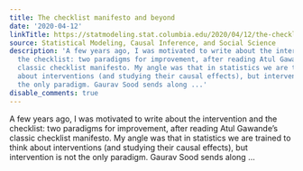 ```yaml
---
title: The checklist manifesto and beyond
date: '2020-04-12'
linkTitle: https://statmodeling.stat.columbia.edu/2020/04/12/the-checklist-manifesto-and-beyond/
source: Statistical Modeling, Causal Inference, and Social Science
description: 'A few years ago, I was motivated to write about the intervention and
  the checklist: two paradigms for improvement, after reading Atul Gawande&#8217;s
  classic checklist manifesto. My angle was that in statistics we are trained to think
  about interventions (and studying their causal effects), but intervention is not
  the only paradigm. Gaurav Sood sends along ...'
disable_comments: true
---
```

A few years ago, I was motivated to write about the intervention and the checklist: two paradigms for improvement, after reading Atul Gawande&#8217;s classic checklist manifesto. My angle was that in statistics we are trained to think about interventions (and studying their causal effects), but intervention is not the only paradigm. Gaurav Sood sends along ...